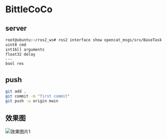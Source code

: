 # BittleCoCo


## server
```bash
root@ubuntu:~/ros2_ws# ros2 interface show opencat_msgs/srv/BaseTask 
uint8 cmd
int16[] arguments
float32 delay
---
bool res
```

## push

```bash
git add .
git commit -m "first commit"
git push -u origin main
```

## 效果图
![效果图片1](./assets/整体效果.jpg "BittleCoCo")

